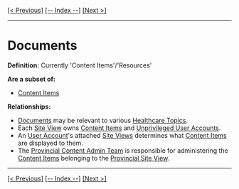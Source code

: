 [[< Previous]](divisions_of_family_practice.md) [[-- Index --]](entity_class_index.md) [[Next >]](domains_of_care.md)
___
# Documents

**Definition:** Currently 'Content Items'/'Resources'

**Are a subset of:**
  * [Content Items](content_items.md)  

**Relationships:**
  * [Documents](documents.md) may be relevant to various [Healthcare Topics](healthcare_topics.md).
  * Each [Site View](site_views.md) owns [Content Items](content_items.md) and [Unprivileged User Accounts](unprivileged_user_accounts.md).
  * An [User Account](user_accounts.md)'s attached [Site Views](site_views.md) determines what [Content Items](content_items.md) are displayed to them.
  * The [Provincial Content Admin Team](provincial_content_admin_teams.md) is responsible for administering the [Content Items](content_items.md) belonging to the [Provincial Site View](provincial_site_views.md).

___
[[< Previous]](divisions_of_family_practice.md) [[-- Index --]](entity_class_index.md) [[Next >]](domains_of_care.md)
